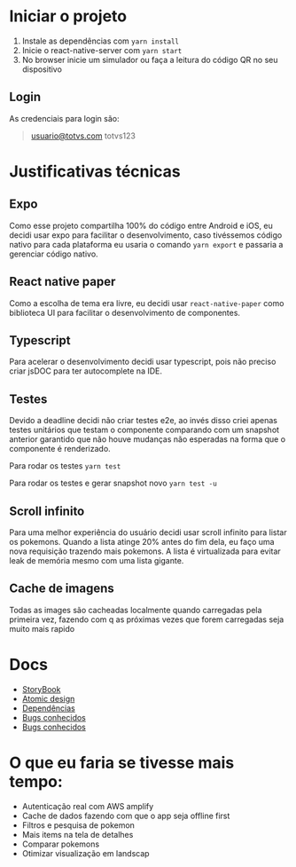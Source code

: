 # Iniciar o projeto

1. Instale as dependências com `yarn install`
2. Inicie o react-native-server com `yarn start`
3. No browser inicie um simulador ou faça a leitura do código QR no seu dispositivo

## Login

As credenciais para login são:

> usuario@totvs.com
> totvs123

# Justificativas técnicas

## Expo

Como esse projeto compartilha 100% do código entre Android e iOS, eu decidi usar expo para facilitar o desenvolvimento, caso tivéssemos código nativo para cada plataforma eu usaria o comando `yarn export` e passaria a gerenciar código nativo.

## React native paper

Como a escolha de tema era livre, eu decidi usar `react-native-paper` como biblioteca UI para facilitar o desenvolvimento de componentes.

## Typescript

Para acelerar o desenvolvimento decidi usar typescript, pois não preciso criar jsDOC para ter autocomplete na IDE.

## Testes

Devido a deadline decidi não criar testes e2e, ao invés disso criei apenas testes unitários que testam o componente comparando com um snapshot anterior garantido que não houve mudanças não esperadas na forma que o componente é renderizado.

Para  rodar os testes
`yarn test`

Para rodar os testes e gerar snapshot novo
`yarn test -u`

## Scroll infinito

Para uma melhor experiência do usuário decidi usar scroll infinito para listar os pokemons.
Quando a lista atinge 20% antes do fim dela, eu faço uma nova requisição trazendo mais pokemons.
A lista é virtualizada para evitar leak de memória mesmo com uma lista gigante.

## Cache de imagens
Todas as images são cacheadas localmente quando carregadas pela primeira vez, fazendo com q as próximas vezes que forem carregadas seja muito mais rapido


# Docs

- [StoryBook](docs/storybook.md)
- [Atomic design](docs/atomic-design.md)
- [Dependências](docs/dependencies.md)
- [Bugs conhecidos](docs/bugs.md)
- [Bugs conhecidos](docs/bugs.md)

# O que eu faria se tivesse mais tempo:

- Autenticação real com AWS amplify
- Cache de dados fazendo com que o app seja offline first
- Filtros e pesquisa de pokemon
- Mais items na tela de detalhes
- Comparar pokemons
- Otimizar visualização em landscap
